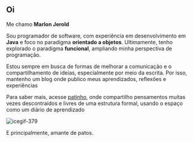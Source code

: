 ## Oi

Me chamo **Marlon Jerold**

Sou programador de software, com experiência em desenvolvimento em **Java** e foco no paradigma **orientado a objetos**. Ultimamente, tenho explorado o paradigma **funcional**, ampliando minha perspectiva de programação. 

Estou sempre em busca de formas de melhorar a comunicação e o compartilhamento de ideias, especialmente por meio da escrita. Por isso, mantenho um blog onde publico meus aprendizados, reflexões e experiências

Para saber mais, acesse [patinho](https://patinho.tech/), onde compartilho pensamentos muitas vezes descontraídos e livres de uma estrutura formal, usando o espaço como um diário de aprendizado

![icegif-379](https://github.com/user-attachments/assets/6376bfd7-b784-4c78-93b8-dfb8d2b89eed)

E principalmente, amante de patos.
